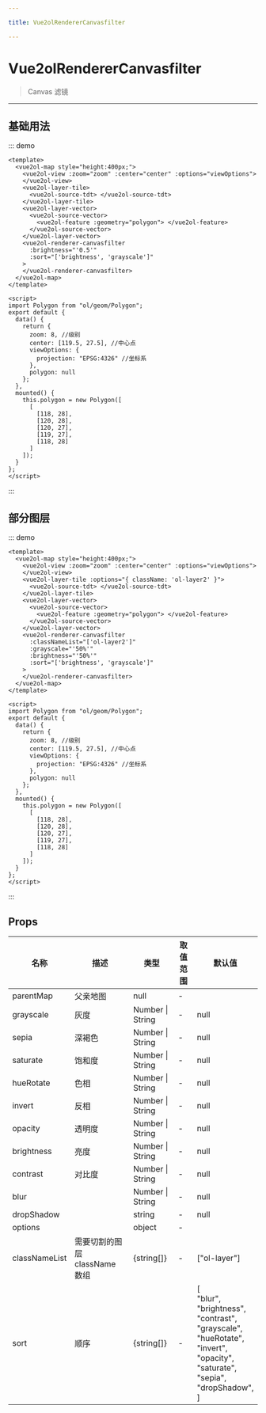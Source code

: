 ```yaml
---

title: Vue2olRendererCanvasfilter

---
```


# Vue2olRendererCanvasfilter

> Canvas 滤镜

---

## 基础用法

::: demo

```vue
<template>
  <vue2ol-map style="height:400px;">
    <vue2ol-view :zoom="zoom" :center="center" :options="viewOptions">
    </vue2ol-view>
    <vue2ol-layer-tile>
      <vue2ol-source-tdt> </vue2ol-source-tdt>
    </vue2ol-layer-tile>
    <vue2ol-layer-vector>
      <vue2ol-source-vector>
        <vue2ol-feature :geometry="polygon"> </vue2ol-feature>
      </vue2ol-source-vector>
    </vue2ol-layer-vector>
    <vue2ol-renderer-canvasfilter
      :brightness="'0.5'"
      :sort="['brightness', 'grayscale']"
    >
    </vue2ol-renderer-canvasfilter>
  </vue2ol-map>
</template>

<script>
import Polygon from "ol/geom/Polygon";
export default {
  data() {
    return {
      zoom: 8, //级别
      center: [119.5, 27.5], //中心点
      viewOptions: {
        projection: "EPSG:4326" //坐标系
      },
      polygon: null
    };
  },
  mounted() {
    this.polygon = new Polygon([
      [
        [118, 28],
        [120, 28],
        [120, 27],
        [119, 27],
        [118, 28]
      ]
    ]);
  }
};
</script>
```

:::

## 部分图层

::: demo

```vue
<template>
  <vue2ol-map style="height:400px;">
    <vue2ol-view :zoom="zoom" :center="center" :options="viewOptions">
    </vue2ol-view>
    <vue2ol-layer-tile :options="{ className: 'ol-layer2' }">
      <vue2ol-source-tdt> </vue2ol-source-tdt>
    </vue2ol-layer-tile>
    <vue2ol-layer-vector>
      <vue2ol-source-vector>
        <vue2ol-feature :geometry="polygon"> </vue2ol-feature>
      </vue2ol-source-vector>
    </vue2ol-layer-vector>
    <vue2ol-renderer-canvasfilter
      :classNameList="['ol-layer2']"
      :grayscale="'50%'"
      :brightness="'50%'"
      :sort="['brightness', 'grayscale']"
    >
    </vue2ol-renderer-canvasfilter>
  </vue2ol-map>
</template>

<script>
import Polygon from "ol/geom/Polygon";
export default {
  data() {
    return {
      zoom: 8, //级别
      center: [119.5, 27.5], //中心点
      viewOptions: {
        projection: "EPSG:4326" //坐标系
      },
      polygon: null
    };
  },
  mounted() {
    this.polygon = new Polygon([
      [
        [118, 28],
        [120, 28],
        [120, 27],
        [119, 27],
        [118, 28]
      ]
    ]);
  }
};
</script>
```

:::

## Props

| 名称          | 描述                          | 类型             | 取值范围 | 默认值                                                                                                                                                                        |
| ------------- | ----------------------------- | ---------------- | -------- | ----------------------------------------------------------------------------------------------------------------------------------------------------------------------------- |
| parentMap     | 父亲地图                      | null             | -        |                                                                                                                                                                               |
| grayscale     | 灰度                          | Number \| String | -        | null                                                                                                                                                                          |
| sepia         | 深褐色                        | Number \| String | -        | null                                                                                                                                                                          |
| saturate      | 饱和度                        | Number \| String | -        | null                                                                                                                                                                          |
| hueRotate     | 色相                          | Number \| String | -        | null                                                                                                                                                                          |
| invert        | 反相                          | Number \| String | -        | null                                                                                                                                                                          |
| opacity       | 透明度                        | Number \| String | -        | null                                                                                                                                                                          |
| brightness    | 亮度                          | Number \| String | -        | null                                                                                                                                                                          |
| contrast      | 对比度                        | Number \| String | -        | null                                                                                                                                                                          |
| blur          |                               | Number \| String | -        | null                                                                                                                                                                          |
| dropShadow    |                               | string           | -        | null                                                                                                                                                                          |
| options       |                               | object           | -        |                                                                                                                                                                               |
| classNameList | 需要切割的图层 className 数组 | {string[]}       | -        | ["ol-layer"]                                                                                                                                                                  |
| sort          | 顺序                          | {string[]}       | -        | [<br/> "blur",<br/> "brightness",<br/> "contrast",<br/> "grayscale",<br/> "hueRotate",<br/> "invert",<br/> "opacity",<br/> "saturate",<br/> "sepia",<br/> "dropShadow",<br/>] |

